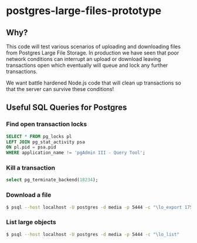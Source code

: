 # postgres-large-files-prototype

## Why?

This code will test various scenarios of uploading and downloading files from Postgres Large File Storage. In production we have seen that poor network conditions can interrupt an upload or download leaving transactions open which eventually will queue and lock any further transactions.

We want battle hardened Node.js code that will clean up transactions so that the server can survive these conditions!

## Useful SQL Queries for Postgres

### Find open transaction locks
```sql
SELECT * FROM pg_locks pl
LEFT JOIN pg_stat_activity psa
ON pl.pid = psa.pid
WHERE application_name != 'pgAdmin III - Query Tool';
```

### Kill a transaction
```sql
select pg_terminate_backend(18234);
```

### Download a file
```bash
$ psql --host localhost -U postgres -d media -p 5444 -c "\lo_export 17531 '~/Desktop/download.test' "
```

### List large objects
```bash
$ psql --host localhost -U postgres -d media -p 5444 -c "\lo_list"
```
